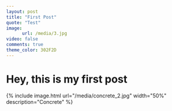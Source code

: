 ```yaml
---
layout: post
title: "First Post"
quote: "Test"
image:
      url: /media/3.jpg
video: false
comments: true
theme_color: 302F2D
---
```


# Hey, this is my first post

{% include image.html url="/media/concrete_2.jpg" width="50%" description="Concrete" %}

